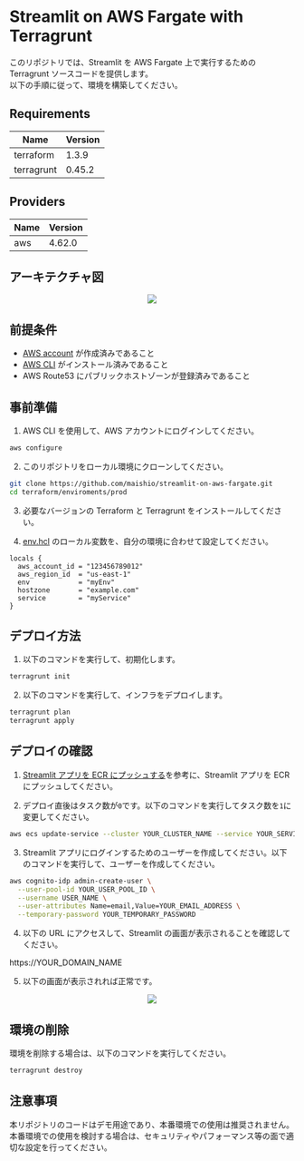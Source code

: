 # Streamlit on AWS Fargate with Terragrunt

このリポジトリでは、Streamlit を AWS Fargate 上で実行するための Terragrunt ソースコードを提供します。<br>
以下の手順に従って、環境を構築してください。

## Requirements

| Name       | Version |
| ---------- | ------- |
| terraform  | 1.3.9   |
| terragrunt | 0.45.2  |

## Providers

| Name | Version |
| ---- | ------- |
| aws  | 4.62.0  |

## アーキテクチャ図

<div align="center">
  <img src="https://user-images.githubusercontent.com/44653717/232665940-8bf9a1d9-bb7f-43f1-b578-48a0efd6fc64.png" />
</div>

## 前提条件

- [AWS account](https://aws.amazon.com/) が作成済みであること
- [AWS CLI](https://docs.aws.amazon.com/ja_jp/cli/latest/userguide/cli-chap-install.html) がインストール済みであること
- AWS Route53 にパブリックホストゾーンが登録済みであること

## 事前準備

1. AWS CLI を使用して、AWS アカウントにログインしてください。

```bash
aws configure
```

2. このリポジトリをローカル環境にクローンしてください。

```bash
git clone https://github.com/maishio/streamlit-on-aws-fargate.git
cd terraform/enviroments/prod
```

3. 必要なバージョンの Terraform と Terragrunt をインストールしてください。

4. [env.hcl](terraform/environments/prod/env.hcl) のローカル変数を、自分の環境に合わせて設定してください。

```hcl
locals {
  aws_account_id = "123456789012"
  aws_region_id  = "us-east-1"
  env            = "myEnv"
  hostzone       = "example.com"
  service        = "myService"
}
```

## デプロイ方法

1. 以下のコマンドを実行して、初期化します。

```bash
terragrunt init
```

2. 以下のコマンドを実行して、インフラをデプロイします。

```bash
terragrunt plan
terragrunt apply
```

## デプロイの確認

1. [Streamlit アプリを ECR にプッシュする](streamlit/README.md)を参考に、Streamlit アプリを ECR にプッシュしてください。

2. デプロイ直後はタスク数が`0`です。以下のコマンドを実行してタスク数を`1`に変更してください。

```bash
aws ecs update-service --cluster YOUR_CLUSTER_NAME --service YOUR_SERVICE_NAME --desired-count 1
```

3. Streamlit アプリにログインするためのユーザーを作成してください。以下のコマンドを実行して、ユーザーを作成してください。

```bash
aws cognito-idp admin-create-user \
  --user-pool-id YOUR_USER_POOL_ID \
  --username USER_NAME \
  --user-attributes Name=email,Value=YOUR_EMAIL_ADDRESS \
  --temporary-password YOUR_TEMPORARY_PASSWORD
```

4. 以下の URL にアクセスして、Streamlit の画面が表示されることを確認してください。

https://YOUR_DOMAIN_NAME

5. 以下の画面が表示されれば正常です。

<div align="center">
  <img src="https://user-images.githubusercontent.com/44653717/232666730-0b3664f9-62d1-4bc8-90cf-aaa021da6ed3.png" />
</div>

## 環境の削除

環境を削除する場合は、以下のコマンドを実行してください。

```bash
terragrunt destroy
```

## 注意事項

本リポジトリのコードはデモ用途であり、本番環境での使用は推奨されません。<br>
本番環境での使用を検討する場合は、セキュリティやパフォーマンス等の面で適切な設定を行ってください。
